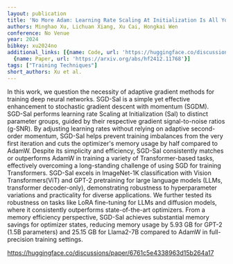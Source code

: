 ```yaml
---
layout: publication
title: 'No More Adam: Learning Rate Scaling At Initialization Is All You Need'
authors: Minghao Xu, Lichuan Xiang, Xu Cai, Hongkai Wen
conference: No Venue
year: 2024
bibkey: xu2024no
additional_links: [{name: Code, url: 'https://huggingface.co/discussions/paper/6761c5e4338963d15b264a17'},
  {name: Paper, url: 'https://arxiv.org/abs/hf2412.11768'}]
tags: ["Training Techniques"]
short_authors: Xu et al.
---
```

In this work, we question the necessity of adaptive gradient methods for training deep neural networks. SGD-SaI is a simple yet effective enhancement to stochastic gradient descent with momentum (SGDM). SGD-SaI performs learning rate Scaling at Initialization (SaI) to distinct parameter groups, guided by their respective gradient signal-to-noise ratios (g-SNR). By adjusting learning rates without relying on adaptive second-order momentum, SGD-SaI helps prevent training imbalances from the very first iteration and cuts the optimizer's memory usage by half compared to AdamW. Despite its simplicity and efficiency, SGD-SaI consistently matches or outperforms AdamW in training a variety of Transformer-based tasks, effectively overcoming a long-standing challenge of using SGD for training Transformers. SGD-SaI excels in ImageNet-1K classification with Vision Transformers(ViT) and GPT-2 pretraining for large language models (LLMs, transformer decoder-only), demonstrating robustness to hyperparameter variations and practicality for diverse applications. We further tested its robustness on tasks like LoRA fine-tuning for LLMs and diffusion models, where it consistently outperforms state-of-the-art optimizers. From a memory efficiency perspective, SGD-SaI achieves substantial memory savings for optimizer states, reducing memory usage by 5.93 GB for GPT-2 (1.5B parameters) and 25.15 GB for Llama2-7B compared to AdamW in full-precision training settings.

https://huggingface.co/discussions/paper/6761c5e4338963d15b264a17